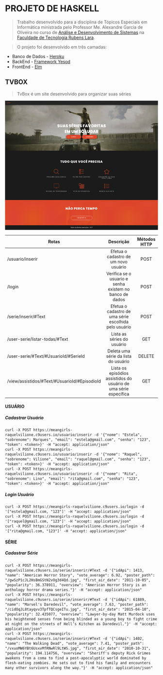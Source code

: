 # PROJETO DE HASKELL

> Trabalho desenvolvido para a disciplina de Tópicos Especiais em Informática ministrada pelo Professor Me. Alexandre Garcia de Oliveira no curso de [Análise e Desenvolvimento de Sistemas](http://fatecrl.edu.br/cursos/sobre/ads) na [Faculdade de Tecnologia Rubens Lara](http://fatecrl.edu.br/).

> O projeto foi desenvolvido em três camadas:
    
* Banco de Dados - [Heroku](https://www.heroku.com/)
* BackEnd - [Framework Yesod](https://www.yesodweb.com/)
* FrontEnd - [Elm](http://elm-lang.org/)

## TVBOX

> TvBox é um site desenvolvido para organizar suas séries

![alt text](https://github.com/raquelvilione/meangirls/blob/master/imagens-doc/TvBOX1.gif "TvBox")

| Rotas                                         | Descrição                                                        | Métodos HTTP  |
| ----------------------------------------------|:----------------------------------------------------------------:| :------------:|
| /usuario/inserir                              | Efetua o cadastro de um novo usuário                             | POST          |
| /login                                        | Verifica se o usuario e senha existem no banco de dados          | POST          |
| /serie/inserir/#Text                          | Efetua o cadastro de uma série escolhida pelo usuário            | POST          |
| /user-serie/listar-todas/#Text                | Lista as séries do usuário                                       | GET           |
| /user-serie/#Text/#UsuarioId/#SerieId         | Deleta uma série da lista do usuário                             | DELETE        |
| /view/assistidos/#Text/#UsuarioId/#EpisodioId | Lista os episódios assistidos do usuário de uma série específica | GET           |

#### USUÁRIO

##### Cadastrar Usuário

    curl -X POST https://meangirls-raquelvilione.c9users.io/usuario/inserir -d '{"nome": "Estela", "sobrenome": Marques", "email": "estela@gmail.com", "senha": "123", "token": <token>}' -H "accept: application/json"
    curl -X POST https://meangirls-raquelvilione.c9users.io/usuario/inserir -d '{"nome": "Raquel", "sobrenome": Vilione", "email": "raquel@gmail.com", "senha": "123", "token": <token>}' -H "accept: application/json"
    curl -X POST https://meangirls-raquelvilione.c9users.io/usuario/inserir -d '{"nome": "Rita", "sobrenome": Lino", "email": "rita@gmail.com", "senha": "123", "token": <token>}' -H "accept: application/json"

##### Login Usuário

    curl -X POST https://meangirls-raquelvilione.c9users.io/login -d '["estela@gmail.com, "123"]' -H "accept: application/json"
    curl -X POST https://meangirls-raquelvilione.c9users.io/login -d '["raquel@gmail.com, "123"]' -H "accept: application/json"
    curl -X POST https://meangirls-raquelvilione.c9users.io/login -d '["rita@gmail.com, "123"]' -H "accept: application/json"
    
#### SÉRIE

##### Cadastrar Série

    curl -X POST https://meangirls-raquelvilione.c9users.io/serie/inserir/#Text -d '{"idApi": 1413, "name": "American Horror Story", "vote_average": 6.92, "poster_path": "/gwSzP1cJL2HsBmGStN2vOg3d4Qd.jpg", "first_air_date": "2011-10-05", "popularity": 36.378911, "overview": "American Horror Story is an anthology horror drama series."}' -H "accept: application/json"
    curl -X POST https://meangirls-raquelvilione.c9users.io/serie/inserir/#Text -d '{"idApi": 61889, "name": "Marvel's Daredevil", "vote_average": 7.63, "poster_path": "/cidOqJL8tayqvv3TpfTQCsgeITu.jpg", "first_air_date": "2015-04-10", "popularity": 32.435077, "overview": "Lawyer-by-day Matt Murdock uses his heightened senses from being blinded as a young boy to fight crime at night on the streets of Hell’s Kitchen as Daredevil."}' -H "accept: application/json"
    curl -X POST https://meangirls-raquelvilione.c9users.io/serie/inserir/#Text -d '{"idApi": 1402, "name": "The Walking Dead", "vote_average": 7.41, "poster_path": "/vxuoMW6YBt6UsxvMfRNwRl9LtWS.jpg", "first_air_date": "2010-10-31", "popularity": 194.114756, "overview": "Sheriff's deputy Rick Grimes awakens from a coma to find a post-apocalyptic world dominated by flesh-eating zombies. He sets out to find his family and encounters many other survivors along the way."}' -H "accept: application/json"
    
